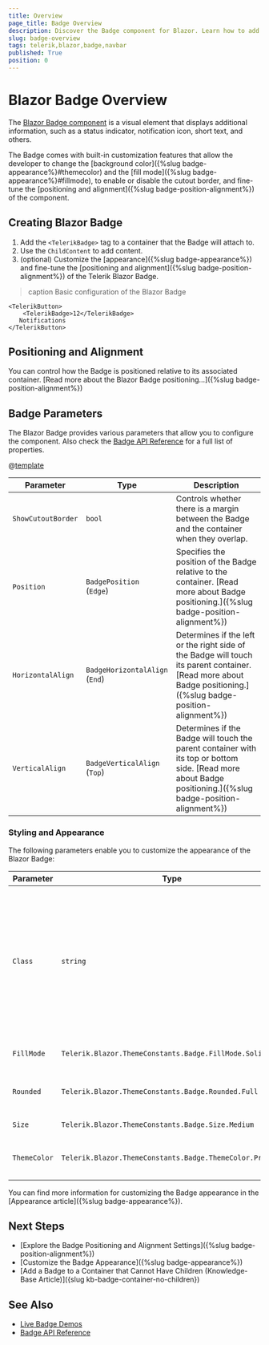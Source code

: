```yaml
---
title: Overview
page_title: Badge Overview
description: Discover the Badge component for Blazor. Learn how to add the component to your app and explore its configuration options, such as positioning and alignment.
slug: badge-overview
tags: telerik,blazor,badge,navbar
published: True
position: 0
---
```


# Blazor Badge Overview

The <a href = "https://www.telerik.com/blazor-ui/badge" target="_blank">Blazor Badge component</a> is a visual element that displays additional information, such as a status indicator, notification icon, short text, and others.

The Badge comes with built-in customization features that allow the developer to change the [background color]({%slug badge-appearance%}#themecolor) and the [fill mode]({%slug badge-appearance%}#fillmode), to enable or disable the cutout border, and fine-tune the [positioning and alignment]({%slug badge-position-alignment%}) of the component.

## Creating Blazor Badge

1. Add the `<TelerikBadge>` tag to a container that the Badge will attach to.
1. Use the `ChildContent` to add content.
1. (optional) Customize the [appearance]({%slug badge-appearance%}) and fine-tune the [positioning and alignment]({%slug badge-position-alignment%}) of the Telerik Blazor Badge.

>caption Basic configuration of the Blazor Badge

````CSHTML
<TelerikButton>
    <TelerikBadge>12</TelerikBadge>
   Notifications
</TelerikButton>
````

## Positioning and Alignment

You can control how the Badge is positioned relative to its associated container. [Read more about the Blazor Badge positioning...]({%slug badge-position-alignment%})

## Badge Parameters

The Blazor Badge provides various parameters that allow you to configure the component. Also check the [Badge API Reference](/blazor-ui/api/Telerik.Blazor.Components.TelerikBadge) for a full list of properties.

@[template](/_contentTemplates/common/parameters-table-styles.md#table-layout)

| Parameter | Type | Description |
| ----------- | ----------- | ----------- |
| `ShowCutoutBorder` | `bool` | Controls whether there is a margin between the Badge and the container when they overlap. |
| `Position` | `BadgePosition ` <br /> (`Edge`) | Specifies the position of the Badge relative to the container. [Read more about Badge positioning.]({%slug badge-position-alignment%}) |
| `HorizontalAlign` | `BadgeHorizontalAlign ` <br /> (`End`) | Determines if the left or the right side of the Badge will touch its parent container. [Read more about Badge positioning.]({%slug badge-position-alignment%}) |
| `VerticalAlign` | `BadgeVerticalAlign  ` <br /> (`Top`) | Determines if the Badge will touch the parent container with its top or bottom side. [Read more about Badge positioning.]({%slug badge-position-alignment%}) |

### Styling and Appearance

The following parameters enable you to customize the appearance of the Blazor Badge:

| Parameter | Type | Description |
| --- | --- | --- |
| `Class` | `string` | Defines the `<div class="k-badge">` CSS class rendered on the main wrapping element of the Badge component. Use it for [styling customizations]({%slug themes-override%}). |
| `FillMode` | `Telerik.Blazor.ThemeConstants.Badge.FillMode.Solid` | Controls how the Badge is filled. |
| `Rounded` | `Telerik.Blazor.ThemeConstants.Badge.Rounded.Full` | Defines how rounded the borders of the Badge are. |
| `Size` | `Telerik.Blazor.ThemeConstants.Badge.Size.Medium` | Sets the size of the Badge. |
| `ThemeColor` | `Telerik.Blazor.ThemeConstants.Badge.ThemeColor.Primary` | Adjusts the background color of the Badge. |

You can find more information for customizing the Badge appearance in the [Appearance article]({%slug badge-appearance%}).

## Next Steps

* [Explore the Badge Positioning and Alignment Settings]({%slug badge-position-alignment%})
* [Customize the Badge Appearance]({%slug badge-appearance%})
* [Add a Badge to a Container that Cannot Have Children (Knowledge-Base Article)]({slug kb-badge-container-no-children})

## See Also

* [Live Badge Demos](https://demos.telerik.com/blazor-ui/badge/overview)
* [Badge API Reference](/blazor-ui/api/Telerik.Blazor.Components.TelerikBadge)
